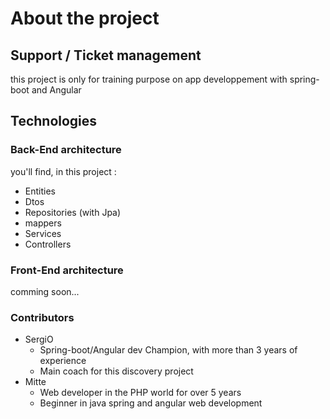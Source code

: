 # About the project

## Support / Ticket management
this project is only for training purpose on app developpement with spring-boot and Angular

## Technologies
### Back-End architecture
you'll find, in this project :
* Entities
* Dtos
* Repositories (with Jpa)
* mappers
* Services
* Controllers

### Front-End architecture
comming soon...

### Contributors
* SergiO 
  * Spring-boot/Angular dev Champion, with more than 3 years of experience
  * Main coach for this discovery project
* Mitte
    * Web developer in the PHP world for over 5 years
    * Beginner in java spring and angular web development